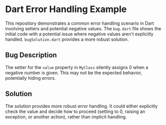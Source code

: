 # Dart Error Handling Example

This repository demonstrates a common error handling scenario in Dart involving setters and potential negative values.  The `bug.dart` file shows the initial code with a potential issue where negative values aren't explicitly handled.  `bugSolution.dart` provides a more robust solution.

## Bug Description
The setter for the `value` property in `MyClass` silently assigns 0 when a negative number is given. This may not be the expected behavior, potentially hiding errors. 

## Solution
The solution provides more robust error handling.  It could either explicitly check the value and decide how to proceed (setting to 0, raising an exception, or another action), rather than implicit handling.